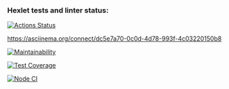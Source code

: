 ### Hexlet tests and linter status:
[![Actions Status](https://github.com/VGovorin/frontend-project-lvl2/workflows/hexlet-check/badge.svg)](https://github.com/VGovorin/frontend-project-lvl2/actions)

https://asciinema.org/connect/dc5e7a70-0c0d-4d78-993f-4c03220150b8

[![Maintainability](https://api.codeclimate.com/v1/badges/0a72233843ea262f0530/maintainability)](https://codeclimate.com/github/VGovorin/frontend-project-lvl2/maintainability)

[![Test Coverage](https://api.codeclimate.com/v1/badges/0a72233843ea262f0530/test_coverage)](https://codeclimate.com/github/VGovorin/frontend-project-lvl2/test_coverage)

[![Node CI](https://github.com/VGovorin/frontend-project-lvl2/actions/workflows/node.js.yml/badge.svg)](https://github.com/VGovorin/frontend-project-lvl2/actions)
